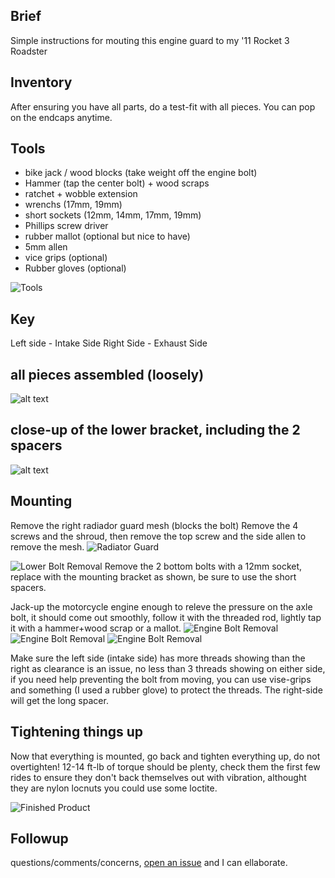 ## Brief
Simple instructions for mouting this engine guard to my '11 Rocket 3 Roadster

## Inventory
After ensuring you have all parts, do a test-fit with all pieces. You can pop on the endcaps anytime.

## Tools
- bike jack / wood blocks (take weight off the engine bolt)
- Hammer (tap the center bolt) + wood scraps
- ratchet + wobble extension
- wrenchs (17mm, 19mm)
- short sockets (12mm, 14mm, 17mm, 19mm)
- Phillips screw driver
- rubber mallot (optional but nice to have)
- 5mm allen
- vice grips (optional)
- Rubber gloves (optional)

![Tools](pic0.jpg)

## Key
Left side - Intake Side
Right Side - Exhaust Side

## all pieces assembled (loosely)
![alt text](pic1.jpg)

## close-up of the lower bracket, including the 2 spacers
![alt text](pic2.jpg)

## Mounting
Remove the right radiador guard mesh (blocks the bolt) Remove the 4 screws and the shroud, then remove the top screw and the side allen to remove the mesh.
![Radiator Guard](pic3.jpg)

![Lower Bolt Removal](pic4.jpg)
Remove the 2 bottom bolts with a 12mm socket, replace with the mounting bracket as shown, be sure to use the short spacers.


Jack-up the motorcycle engine enough to releve the pressure on the axle bolt, it should come out smoothly, follow it with the threaded rod, lightly tap it with a hammer+wood scrap or a mallot.
![Engine Bolt Removal](pic5.jpg)
![Engine Bolt Removal](pic6.jpg)
![Engine Bolt Removal](pic7.jpg)

Make sure the left side (intake side) has more threads showing than the right as clearance is an issue, no less than 3 threads showing on either side, if you need help preventing the bolt from moving, you can use vise-grips and something (I used a rubber glove) to protect the threads.  The right-side will get the long spacer.


## Tightening things up
Now that everything is mounted, go back and tighten everything up, do not overtighten! 12-14 ft-lb of torque should be plenty, check them the first few rides to ensure they don't back themselves out with vibration, althought they are nylon locnuts you could use some loctite.

![Finished Product](pic8.jpg)


## Followup
questions/comments/concerns, [open an issue](https://github.com/JakeDEvans/motea-craftride-installation/issues/new) and I can ellaborate.
